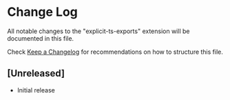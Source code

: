 # Change Log

All notable changes to the "explicit-ts-exports" extension will be documented in this file.

Check [Keep a Changelog](http://keepachangelog.com/) for recommendations on how to structure this file.

## [Unreleased]

- Initial release